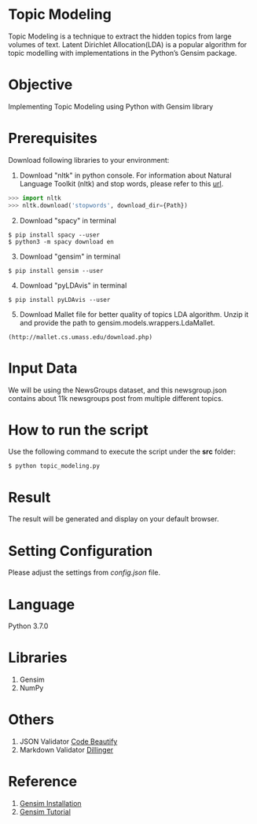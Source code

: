 # Topic Modeling
Topic Modeling is a technique to extract the hidden topics from large volumes of text.
Latent Dirichlet Allocation(LDA) is a popular algorithm for topic modelling with implementations in the Python’s Gensim package.

# Objective
Implementing Topic Modeling using Python with Gensim library

# Prerequisites
Download following libraries to your environment:

1. Download "nltk" in python console. For information about Natural Language Toolkit (nltk) and stop words, please refer to this [url](https://www.geeksforgeeks.org/removing-stop-words-nltk-python/).
```python
>>> import nltk
>>> nltk.download('stopwords', download_dir={Path})
```

2. Download "spacy" in terminal
```
$ pip install spacy --user
$ python3 -m spacy download en
```

3. Download "gensim" in terminal
```
$ pip install gensim --user
```

4. Download "pyLDAvis" in terminal
```
$ pip install pyLDAvis --user
```

5. Download Mallet file for better quality of topics LDA algorithm. Unzip it and provide the path to gensim.models.wrappers.LdaMallet.
```
(http://mallet.cs.umass.edu/download.php)
```

# Input Data
We will be using the NewsGroups dataset, and this newsgroup.json contains about 11k newsgroups post from multiple different topics.

# How to run the script
Use the following command to execute the script under the **src** folder:
```
$ python topic_modeling.py
```

# Result
The result will be generated and display on your default browser.

# Setting Configuration
Please adjust the settings from _config.json_ file.

# Language
Python 3.7.0

# Libraries
1. Gensim
2. NumPy

# Others
1. JSON Validator [Code Beautify](https://codebeautify.org/jsonvalidator)
2. Markdown Validator [Dillinger](https://dillinger.io/)

# Reference
1. [Gensim Installation](https://radimrehurek.com/gensim/install.html)
2. [Gensim Tutorial](https://radimrehurek.com/gensim/tutorial.html)